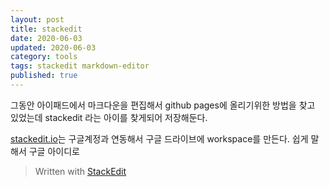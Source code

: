 ```yaml
---
layout: post  
title: stackedit
date: 2020-06-03
updated: 2020-06-03
category: tools
tags: stackedit markdown-editor
published: true
---
```

그동안 아이패드에서 마크다운을 편집해서 github pages에 올리기위한 방법을 찾고 있었는데 stackedit 라는 아이를 찾게되어 저장해둔다. 

[stackedit.io](https://stackedit.io)는 구글계정과 연동해서 구글 드라이브에 workspace를 만든다. 쉽게 말해서 구글 아이디로 

> Written with [StackEdit](https://stackedit.io/)
<!--stackedit_data:
eyJoaXN0b3J5IjpbMzA2MzgxMjM0LC02NzEyMTk2MzIsLTE2Mj
kyMjMxNDFdfQ==
-->